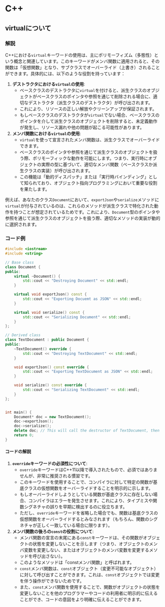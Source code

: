 # C++

## virtualについて

### 解説

C++における`virtual`キーワードの使用は、主にポリモーフィズム（多態性）という概念と関連しています。このキーワードがメンバ関数に適用されると、その関数は「仮想関数」となり、サブクラスでオーバーライド（上書き）されることができます。具体的には、以下のような役割を持っています：

1. **デストラクタにおける`virtual`の使用**:
   - ベースクラスのデストラクタに`virtual`を付けると、派生クラスのオブジェクトがベースクラスのポインタや参照を通じて削除される場合に、適切なデストラクタ（派生クラスのデストラクタ）が呼び出されます。
   - これにより、リソースの正しい解放やクリーンアップが保証されます。
   - もしベースクラスのデストラクタが`virtual`でない場合、ベースクラスのポインタを介して派生クラスのオブジェクトを削除すると、未定義動作が発生し、リソース漏れや他の問題が起こる可能性があります。
2. **メンバ関数における`virtual`の使用**:
   - `virtual`を使って宣言されたメンバ関数は、派生クラスでオーバーライドできます。
   - ベースクラスのポインタや参照を通じて派生クラスのオブジェクトを扱う際、ポリモーフィックな動作を可能にします。つまり、実行時にオブジェクトの実際の型に基づいて、適切なメンバ関数（ベースクラスか派生クラスの実装）が呼び出されます。
   - この機能は「動的ディスパッチ」または「実行時バインディング」として知られており、オブジェクト指向プログラミングにおいて重要な役割を果たします。

例えば、あなたのクラス`Document`において、`exportJson`や`serialize`メソッドに`virtual`が付与されているのは、これらのメソッドが派生クラスで特化された動作を持つことが想定されているためです。これにより、`Document`型のポインタや参照を通じて派生クラスのオブジェクトを扱う際、適切なメソッドの実装が動的に選択されます。

### コード例

```C++
#include <iostream>
#include <string>

// Base class
class Document {
public:
    virtual ~Document() {
        std::cout << "Destroying Document" << std::endl;
    }

    virtual void exportJson() const {
        std::cout << "Exporting Docuemt as JSON" << std::endl;
    }

    virtual void serialize() const {
        std::cout << "Serializing Document" << std::endl;
    }
};

// Derived class
class TextDocument : public Document {
public:
    ~TextDocument() override {
        std::cout << "Destroying TextDocument" << std::endl;
    }

    void exportJson() const override {
        std::cout << "Exporting TextDocument as JSON" << std::endl;
    }

    void serialize() const override {
        std::cout << "Serializing TextDocument" << std::endl;
    }
};


int main() {
    Document* doc = new TextDocument();
    doc->exportJson();
    doc->serialize();
    delete doc; // This will call the destructor of TextDocument, then Document.
    return 0;
}

```

#### コードの解説

1. **`override`キーワードの必須性について**:
   - `override`キーワードはC++11以降で導入されたもので、必須ではありませんが、非常に推奨される慣習です。
   - このキーワードを使用することで、コンパイラに対して特定の関数が基底クラスの仮想関数をオーバーライドすることを明示的に示します。
   - もしオーバーライドしようとしている関数が基底クラスに存在しない場合、コンパイラはエラーを発生させます。これにより、タイプミスや関数シグネチャの誤りを早期に検出するのに役立ちます。
   - ただし、`override`キーワードを省略した場合でも、関数は基底クラスの仮想関数をオーバーライドするとみなされます（もちろん、関数のシグネチャが正しく一致している場合に限ります）。
2. **メンバ関数の後ろの`const`の役割について**:
   - メンバ関数の宣言の末尾にある`const`キーワードは、その関数がオブジェクトの状態を変更しないことを示します（つまり、オブジェクトのメンバ変数を変更しない、またはオブジェクトのメンバ変数を変更するメソッドを呼び出さない）。
   - このようなメソッドは「constメンバ関数」と呼ばれます。
   - `const`メンバ関数は、`const`オブジェクト（変更不可能なオブジェクト）に対して呼び出すことができます。これは、`const`オブジェクトでは変更を伴う操作ができないためです。
   - また、`const`メンバ関数を使用することで、関数がオブジェクトの状態を変更しないことを他のプログラマーやコードの利用者に明示的に伝えることができ、コードの意図をより明確に伝えることができます。